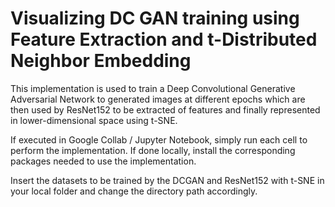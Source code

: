 # Visualizing DC GAN training using Feature Extraction and t-Distributed Neighbor Embedding

This implementation is used to train a Deep Convolutional Generative Adversarial Network to generated images at different epochs which are then used by ResNet152
to be extracted of features and finally represented in lower-dimensional space using t-SNE.

If executed in Google Collab / Jupyter Notebook, simply run each cell to perform the implementation. If done locally, install the corresponding packages needed to use the implementation.

Insert the datasets to be trained by the DCGAN and ResNet152 with t-SNE in your local folder and change the directory path accordingly.

